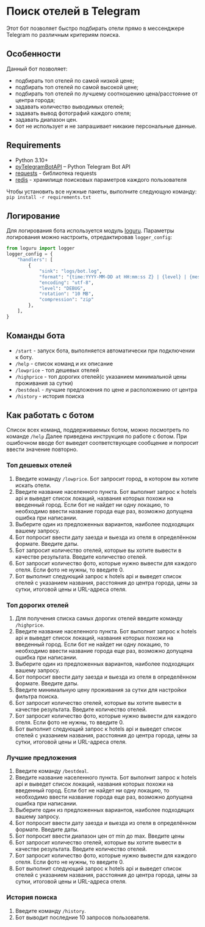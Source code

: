 # Поиск отелей в Telegram

Этот бот позволяет быстро подбирать отели прямо в мессенджере Telegram по различным критериям поиска. 


## Особенности

Данный бот позволяет:
* подбирать топ отелей по самой низкой цене;
* подбирать топ отелей по самой высокой цене;
* подбирать топ отелей по лучшему соотношению цена/расстояние от центра города;  
* задавать количество выводимых отелей;
* задавать вывод фотографий каждого отеля;
* задавать диапазон цен.
* бот не использует и не запрашивает никакие персональные данные.


## Requirements

* Python 3.10+
* [pyTelegramBotAPI](https://github.com/python-telegram-bot/python-telegram-bot) – Python Telegram Bot API
* [requests](https://github.com/psf/requests) - библиотека requests
* [redis](https://redis.io/) - хранилище поисковых параметров каждого пользователя

Чтобы установить все нужные пакеты, выполните следующую команду: `pip install -r requirements.txt`

## Логирование

Для логирования бота используется модуль [loguru](https://github.com/Delgan/loguru). 
Параметры логирования можно настроить, отредактировав `logger_config`:

```python
from loguru import logger
logger_config = {
    "handlers": [
        {
            "sink": "logs/bot.log",
            "format": "{time:YYYY-MM-DD at HH:mm:ss Z} | {level} | {message}",
            "encoding": "utf-8",
            "level": "DEBUG",
            "rotation": "10 MB",
            "compression": "zip"
        },
    ],
}
```

## Команды бота

* `/start` - запуск бота, выполняется автоматически при подключении к боту.
* `/help` - список команд и их описание
* `/lowprice` - топ дешевых отелей
* `/highprice` - топ дорогих отелей(с указанием минимальной цены проживания за сутки)
* `/bestdeal` - лучшие предложения по цене и расположению от центра 
* `/history` - история поиска

## Как работать с ботом

Список всех команд, поддерживаемых ботом, можно посмотреть по команде `/help`
Далее приведена инструкция по работе с ботом. При ошибочном вводе бот выведет соответствующее сообщение и попросит ввести значение повторно.

### Топ дешевых отелей

1. Введите команду `/lowprice`. Бот запросит город, в котором вы хотите искать отели.
2. Введите название населенного пункта. Бот выполнит запрос к hotels api и выведет список локаций, названия которых похожи на введенный город. 
   Если бот не найдет ни одну локацию, то необходимо ввести название города еще раз, возможно допущена ошибка при написании.
3. Выберите один из предложенных вариантов, наиболее подходящих вашему запросу.
4. Бот попросит ввести дату заезда и выезда из отеля в определённом формате. Введите даты.
5. Бот запросит количество отелей, которые вы хотите вывести в качестве результата. Введите количество отелей.
6. Бот запросит количество фото, которые нужно вывести для каждого отеля. Если фото не нужны, то введите 0.
7. Бот выполнит следующий запрос к hotels api и выведет список отелей с указанием названия, расстояния до центра города, цены за сутки, итоговой цены и URL-адреса отеля.


### Топ дорогих отелей

1. Для получения списка самых дорогих отелей введите команду `/highprice`.
2. Введите название населенного пункта. Бот выполнит запрос к hotels api и выведет список локаций, названия которых похожи на введенный город. 
   Если бот не найдет ни одну локацию, то необходимо ввести название города еще раз, возможно допущена ошибка при написании.
3. Выберите один из предложенных вариантов, наиболее подходящих вашему запросу.
4. Бот попросит ввести дату заезда и выезда из отеля в определённом формате. Введите даты.
5. Введите минимальную цену проживания за сутки для настройки фильтра поиска.
6. Бот запросит количество отелей, которые вы хотите вывести в качестве результата. Введите количество отелей.
7. Бот запросит количество фото, которые нужно вывести для каждого отеля. Если фото не нужны, то введите 0.
8. Бот выполнит следующий запрос к hotels api и выведет список отелей с указанием названия, расстояния до центра города, цены за сутки, итоговой цены и URL-адреса отеля.

### Лучшие предложения

1. Введите команду `/bestdeal`. 
2. Введите название населенного пункта. Бот выполнит запрос к hotels api и выведет список локаций, названия которых похожи на введенный город. 
   Если бот не найдет ни одну локацию, то необходимо ввести название города еще раз, возможно допущена ошибка при написании.
3. Выберите один из предложенных вариантов, наиболее подходящих вашему запросу.
4. Бот попросит ввести дату заезда и выезда из отеля в определённом формате. Введите даты.
5. Бот попросит ввести диапазон цен от min до max. Введите цены
6. Бот запросит количество отелей, которые вы хотите вывести в качестве результата. Введите количество отелей.
7. Бот запросит количество фото, которые нужно вывести для каждого отеля. Если фото не нужны, то введите 0.
8. Бот выполнит следующий запрос к hotels api и выведет список отелей с указанием названия, расстояния до центра города, цены за сутки, итоговой цены и URL-адреса отеля.


### История поиска

1. Введите команду `/history`. 
2. Бот выводит последние 10 запросов пользователя.


